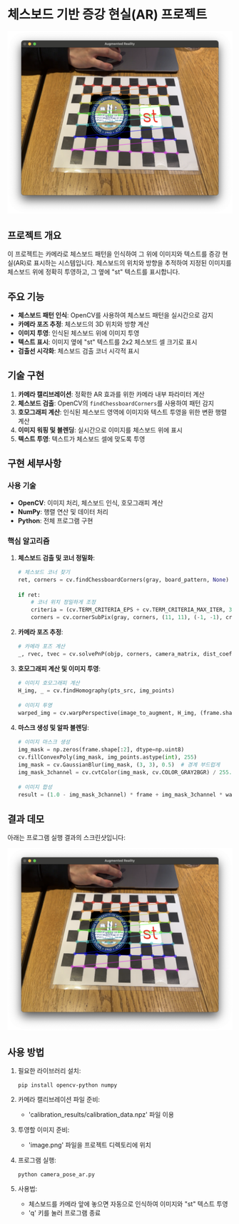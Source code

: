 # 체스보드 기반 증강 현실(AR) 프로젝트

![AR 데모 이미지](screenshot.png)

## 프로젝트 개요

이 프로젝트는 카메라로 체스보드 패턴을 인식하여 그 위에 이미지와 텍스트를 증강 현실(AR)로 표시하는 시스템입니다. 체스보드의 위치와 방향을 추적하여 지정된 이미지를 체스보드 위에 정확히 투영하고, 그 옆에 "st" 텍스트를 표시합니다.

## 주요 기능

- **체스보드 패턴 인식**: OpenCV를 사용하여 체스보드 패턴을 실시간으로 감지
- **카메라 포즈 추정**: 체스보드의 3D 위치와 방향 계산
- **이미지 투영**: 인식된 체스보드 위에 이미지 투영
- **텍스트 표시**: 이미지 옆에 "st" 텍스트를 2x2 체스보드 셀 크기로 표시
- **검출선 시각화**: 체스보드 검출 코너 시각적 표시

## 기술 구현

1. **카메라 캘리브레이션**: 정확한 AR 효과를 위한 카메라 내부 파라미터 계산
2. **체스보드 검출**: OpenCV의 `findChessboardCorners`를 사용하여 패턴 감지
3. **호모그래피 계산**: 인식된 체스보드 영역에 이미지와 텍스트 투영을 위한 변환 행렬 계산
4. **이미지 워핑 및 블렌딩**: 실시간으로 이미지를 체스보드 위에 표시
5. **텍스트 투영**: 텍스트가 체스보드 셀에 맞도록 투영

## 구현 세부사항

### 사용 기술

- **OpenCV**: 이미지 처리, 체스보드 인식, 호모그래피 계산
- **NumPy**: 행렬 연산 및 데이터 처리
- **Python**: 전체 프로그램 구현

### 핵심 알고리즘

1. **체스보드 검출 및 코너 정밀화**:
   ```python
   # 체스보드 코너 찾기
   ret, corners = cv.findChessboardCorners(gray, board_pattern, None)
   
   if ret:
       # 코너 위치 정밀하게 조정
       criteria = (cv.TERM_CRITERIA_EPS + cv.TERM_CRITERIA_MAX_ITER, 30, 0.001)
       corners = cv.cornerSubPix(gray, corners, (11, 11), (-1, -1), criteria)
   ```

2. **카메라 포즈 추정**:
   ```python
   # 카메라 포즈 계산
   _, rvec, tvec = cv.solvePnP(objp, corners, camera_matrix, dist_coeffs)
   ```

3. **호모그래피 계산 및 이미지 투영**:
   ```python
   # 이미지 호모그래피 계산
   H_img, _ = cv.findHomography(pts_src, img_points)
   
   # 이미지 투영
   warped_img = cv.warpPerspective(image_to_augment, H_img, (frame.shape[1], frame.shape[0]))
   ```

4. **마스크 생성 및 알파 블렌딩**:
   ```python
   # 이미지 마스크 생성
   img_mask = np.zeros(frame.shape[:2], dtype=np.uint8)
   cv.fillConvexPoly(img_mask, img_points.astype(int), 255)
   img_mask = cv.GaussianBlur(img_mask, (3, 3), 0.5)  # 경계 부드럽게
   img_mask_3channel = cv.cvtColor(img_mask, cv.COLOR_GRAY2BGR) / 255.0
   
   # 이미지 합성
   result = (1.0 - img_mask_3channel) * frame + img_mask_3channel * warped_img
   ```

## 결과 데모

아래는 프로그램 실행 결과의 스크린샷입니다:

![AR 데모 이미지](screenshot.png)

## 사용 방법

1. 필요한 라이브러리 설치:
   ```
   pip install opencv-python numpy
   ```

2. 카메라 캘리브레이션 파일 준비:
   - 'calibration_results/calibration_data.npz' 파일 이용

3. 투영할 이미지 준비:
   - 'image.png' 파일을 프로젝트 디렉토리에 위치

4. 프로그램 실행:
   ```
   python camera_pose_ar.py
   ```

5. 사용법:
   - 체스보드를 카메라 앞에 놓으면 자동으로 인식하여 이미지와 "st" 텍스트 투영
   - 'q' 키를 눌러 프로그램 종료
